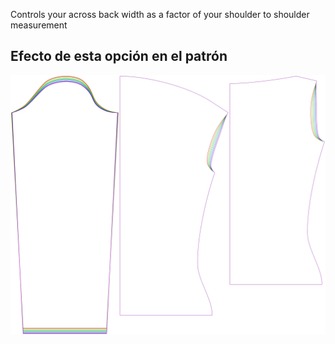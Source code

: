 
Controls your across back width as a factor of your shoulder to shoulder measurement


## Efecto de esta opción en el patrón
![This image shows the effect of this option by superimposing several variants that have a different value for this option](diana_acrossbackfactor_sample.svg "Effect of this option on the pattern")
